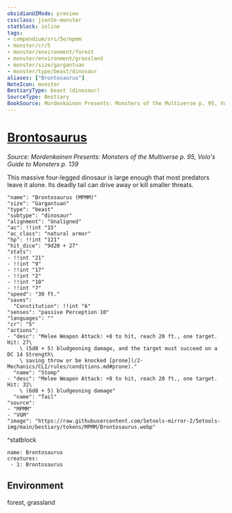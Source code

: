```yaml
---
obsidianUIMode: preview
cssclass: json5e-monster
statblock: inline
tags:
- compendium/src/5e/mpmm
- monster/cr/5
- monster/environment/forest
- monster/environment/grassland
- monster/size/gargantuan
- monster/type/beast/dinosaur
aliases: ["Brontosaurus"]
NoteIcon: monster
BestiaryType: beast (dinosaur)
SourceType: Bestiary
BookSource: Mordenkainen Presents: Monsters of the Multiverse p. 95, Volo's Guide to Monsters p. 139
---
```

# [Brontosaurus](2-Mechanics\CLI\bestiary\beast/brontosaurus-mpmm.md)
*Source: Mordenkainen Presents: Monsters of the Multiverse p. 95, Volo's Guide to Monsters p. 139*  

This massive four-legged dinosaur is large enough that most predators leave it alone. Its deadly tail can drive away or kill smaller threats.

```statblock
"name": "Brontosaurus (MPMM)"
"size": "Gargantuan"
"type": "beast"
"subtype": "dinosaur"
"alignment": "Unaligned"
"ac": !!int "15"
"ac_class": "natural armor"
"hp": !!int "121"
"hit_dice": "9d20 + 27"
"stats":
- !!int "21"
- !!int "9"
- !!int "17"
- !!int "2"
- !!int "10"
- !!int "7"
"speed": "30 ft."
"saves":
  "Constitution": !!int "6"
"senses": "passive Perception 10"
"languages": ""
"cr": "5"
"actions":
- "desc": "Melee Weapon Attack: +8 to hit, reach 20 ft., one target. Hit: 27\
    \ (5d8 + 5) bludgeoning damage, and the target must succeed on a DC 14 Strength\
    \ saving throw or be knocked [prone](/2-Mechanics/CLI/rules/conditions.md#prone)."
  "name": "Stomp"
- "desc": "Melee Weapon Attack: +8 to hit, reach 20 ft., one target. Hit: 32\
    \ (6d8 + 5) bludgeoning damage"
  "name": "Tail"
"source":
- "MPMM"
- "VGM"
"image": "https://raw.githubusercontent.com/5etools-mirror-2/5etools-img/main/bestiary/tokens/MPMM/Brontosaurus.webp"
```
^statblock

```encounter-table
name: Brontosaurus
creatures:
 - 1: Brontosaurus
```

## Environment

forest, grassland